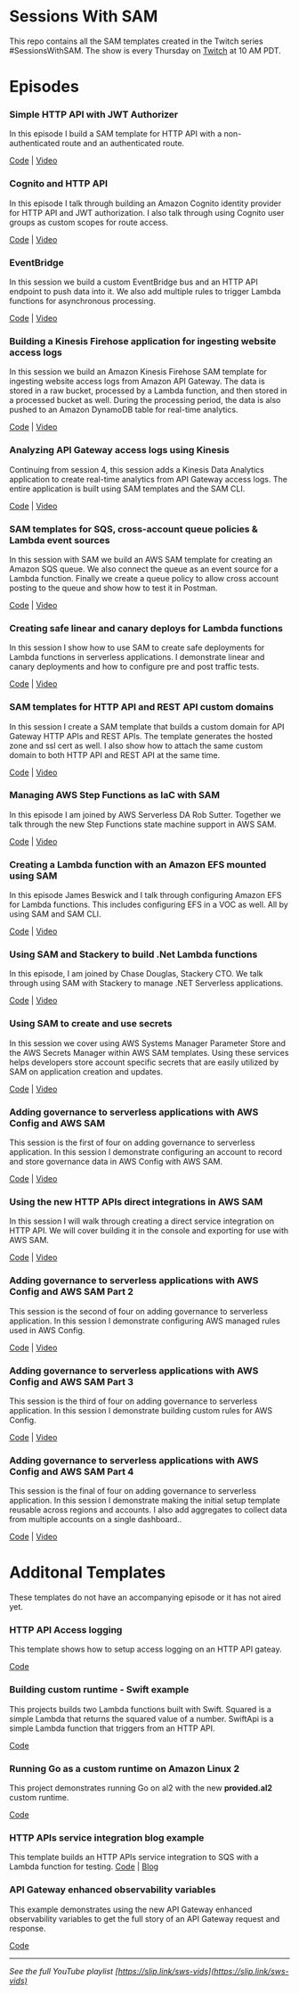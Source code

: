 <!-- Copyright 2020 Amazon.com, Inc. or its affiliates. All Rights Reserved.
SPDX-License-Identifier: MIT-0
//
Permission is hereby granted, free of charge, to any person obtaining a copy of this
software and associated documentation files (the "Software"), to deal in the Software
without restriction, including without limitation the rights to use, copy, modify,
merge, publish, distribute, sublicense, and/or sell copies of the Software, and to
permit persons to whom the Software is furnished to do so.
//
THE SOFTWARE IS PROVIDED "AS IS", WITHOUT WARRANTY OF ANY KIND, EXPRESS OR IMPLIED,
INCLUDING BUT NOT LIMITED TO THE WARRANTIES OF MERCHANTABILITY, FITNESS FOR A
PARTICULAR PURPOSE AND NONINFRINGEMENT. IN NO EVENT SHALL THE AUTHORS OR COPYRIGHT
HOLDERS BE LIABLE FOR ANY CLAIM, DAMAGES OR OTHER LIABILITY, WHETHER IN AN ACTION
OF CONTRACT, TORT OR OTHERWISE, ARISING FROM, OUT OF OR IN CONNECTION WITH THE
SOFTWARE OR THE USE OR OTHER DEALINGS IN THE SOFTWARE. -->

# Sessions With SAM

This repo contains all the SAM templates created in the Twitch series #SessionsWithSAM. The show is every Thursday on [Twitch](https://twitch.tv/aws) at 10 AM PDT.

# Episodes


### Simple HTTP API with JWT Authorizer
In this episode I build a SAM template for HTTP API with a non-authenticated route and an authenticated route.

[Code](./http-api/README.md) | [Video](https://youtu.be/klOScYEojzY)

### Cognito and HTTP API
In this episode I talk through building an Amazon Cognito identity provider for HTTP API and JWT authorization. I also talk through using Cognito user groups as custom scopes for route access.

[Code](./cognito/README.md) | [Video](https://youtu.be/nBtWCjKd72M)

### EventBridge

In this session we build a custom EventBridge bus and an HTTP API endpoint to push data into it. We also add multiple rules to trigger Lambda functions for asynchronous processing.

[Code](./eventbridge/README.md) | [Video](https://youtu.be/73R02KufLac)

### Building a Kinesis Firehose application for ingesting website access logs

In this session we build an Amazon Kinesis Firehose SAM template for ingesting website access logs from Amazon API Gateway. The data is stored in a raw bucket, processed by a Lambda function, and then stored in a processed bucket as well. During the processing period, the data is also pushed to an Amazon DynamoDB table for real-time analytics.

[Code](./kinesis-firehose/README.md) | [Video](https://youtu.be/jdTBtaxs0hA)

### Analyzing API Gateway access logs using Kinesis

Continuing from session 4, this session adds a Kinesis Data Analytics application to create real-time analytics from API Gateway access logs. The entire application is built using SAM templates and the SAM CLI.

[Code](./kinesis-firehose/README.md) | [Video](https://youtu.be/ce0v-q9EVTQ)

### SAM templates for SQS, cross-account queue policies & Lambda event sources

In this session with SAM we build an AWS SAM template for creating an Amazon SQS queue. We also connect the queue as an event source for a Lambda function. Finally we create a queue policy to allow cross account posting to the queue and show how to test it in Postman.

[Code](./SQS/README.md) | [Video](https://youtu.be/q2rbHMyJBDY)

### Creating safe linear and canary deploys for Lambda functions

In this session I show how to use SAM to create safe deployments for Lambda functions in serverless applications. I demonstrate linear and canary deployments and how to configure pre and post traffic tests.

[Code](./safe-deploy/README.md) | [Video](https://youtu.be/RE4r_6edaXc)

### SAM templates for HTTP API and REST API custom domains

In this session I create a SAM template that builds a custom domain for API Gateway HTTP APIs and REST APIs. The template generates the hosted zone and ssl cert as well. I also show how to attach the same custom domain to both HTTP API and REST API at the same time.

[Code](./custom-domains/README.md) | [Video](https://youtu.be/4uXEGNKU5NI)

### Managing AWS Step Functions as IaC with SAM

In this episode I am joined by AWS Serverless DA Rob Sutter. Together we talk through the new Step Functions state machine support in AWS SAM.

[Code](./step-functions/README.md) | [Video](https://youtu.be/BguUgdZwymQ)

### Creating a Lambda function with an Amazon EFS mounted using SAM

In this episode James Beswick and I talk through configuring Amazon EFS for Lambda functions. This includes configuring EFS in a VOC as well. All by using SAM and SAM CLI.

[Code](https://github.com/aws-samples/aws-lambda-efs-samples) | [Video](https://youtu.be/up1op216trk)

### Using SAM and Stackery to build .Net Lambda functions

In this episode, I am joined by Chase Douglas, Stackery CTO. We talk through using SAM with Stackery to manage .NET Serverless applications.

[Code](./dotnet-api/README.md) | [Video](https://youtu.be/PGA8hbydHUA)

### Using SAM to create and use secrets

In this session we cover using AWS Systems Manager Parameter Store and the AWS Secrets Manager within AWS SAM templates. Using these services helps developers store account specific secrets that are easily utilized by SAM on application creation and updates.

[Code](./secrets/README.md) | [Video](https://youtu.be/aBPWq8SD8WA)

### Adding governance to serverless applications with AWS Config and AWS SAM

This session is the first of four on adding governance to serverless application. In this session I demonstrate configuring an account to record and store governance data in AWS Config with AWS SAM.

[Code](./governance/README.md) | [Video]()

### Using the new HTTP APIs direct integrations in AWS SAM
In this session I will walk through creating a direct service integration on HTTP API. We will cover building it in the console and exporting for use with AWS SAM.

[Code](./http-api-direct-integration/README.md) | [Video](https://youtu.be/qa3lkaz7pnI)

### Adding governance to serverless applications with AWS Config and AWS SAM Part 2

This session is the second of four on adding governance to serverless application. In this session I demonstrate configuring AWS managed rules used in AWS Config.

[Code](./governance/README.md) | [Video](https://youtu.be/BCZvShTgLGY)

### Adding governance to serverless applications with AWS Config and AWS SAM Part 3

This session is the third of four on adding governance to serverless application. In this session I demonstrate building custom rules for AWS Config.

[Code](./governance/README.md) | [Video](https://youtu.be/6Xs6g8FO5qY)

### Adding governance to serverless applications with AWS Config and AWS SAM Part 4

This session is the final of four on adding governance to serverless application. In this session I demonstrate making the initial setup template reusable across regions and accounts. I also add aggregates to collect data from multiple accounts on a single dashboard..

[Code](./governance/README.md) | [Video](https://youtu.be/5wj8GG8JGCQ)



# Additonal Templates

These templates do not have an accompanying episode or it has not aired yet.

### HTTP API Access logging
This template shows how to setup access logging on an HTTP API gateay.

[Code](./http-api-logging/README.md)

### Building custom runtime - Swift example

This projects builds two Lambda functions built with Swift. Squared is a simple Lambda that returns the squared value of a number. SwiftApi is a simple Lambda function that triggers from an HTTP API.

[Code](./swift-custom-runtime/README.md)

### Running Go as a custom runtime on Amazon Linux 2

This project demonstrates running Go on al2 with the new **provided.al2** custom runtime.

[Code](./go-al2/README.md)

### HTTP APIs service integration blog example
This template builds an HTTP APIs service integration to SQS with a Lambda function for testing.
[Code](./http-api-integrations-blog-example/README.md) | [Blog](https://aws.amazon.com/blogs/compute/building-storage-first-applications-with-http-apis-service-integrations/)

### API Gateway enhanced observability variables
This example demonstrates using the new API Gateway enhanced observability variables to get the full story of an API Gateway request and response.

[Code](./api-enhanced-observability-variables/README.md)
- - - - - - - - - - - - - - - - - - - - - - - -

*See the full YouTube playlist [https://slip.link/sws-vids](https://slip.link/sws-vids)*
